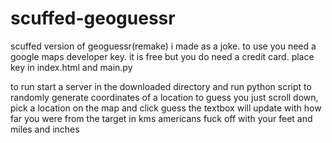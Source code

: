 # scuffed-geoguessr
scuffed version of geoguessr(remake)
i made as a joke. to use you need a google maps developer key. it is free but you do need a credit card. place key in index.html and main.py

to run start a server in the downloaded directory and run python script to randomly generate coordinates of a location to guess you just scroll down, pick a location on the map and click guess the textbox will update with how far you were from the target in kms americans fuck off with your feet and miles and inches
